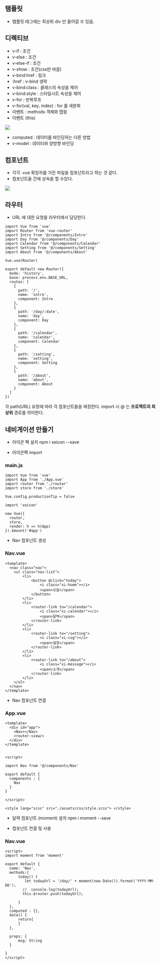 ## 탬플릿 
- 탬플릿 태그에는 최상위 div 만 들어갈 수 있음.

## 디렉티브
- v-if : 조건
- v-else : 조건
- v-else-if : 조건
- v-show : 조건(css만 바꿈)
- v-bind:href : 링크
- :href : v-bind 생략
- v-bind:class : 클래스의 속성을 제어
- v-bind:style : 스타일시트 속성을 제어
- v-for : 반복루프
- v-for(val, key, index) : for 를 세분화
- 이벤트 : methods 객체와 맵핑
- 이벤트 (this)
<img src="../screenShot/vue-method-this.png" />

- computed : 데이터를 바인딩하는 다른 방법
- v-model : 데이터와 양방향 바인딩

## 컴포넌트
- 각각 .vue 확장자를 가진 파일을 컴포넌트라고 하는 것 같다.
- 컴포넌트들 간에 상속을 할 수있다.
<img src="../screenShot/components.png" >

## 라우터
- URL 에 대한 요청을 라우터에서 담당한다.

```
import Vue from 'vue'
import Router from 'vue-router'
import Intro from '@/components/Intro'
import Day from '@/components/Day'
import Calendar from '@/components/Calendar'
import Setting from '@/components/Setting'
import About from '@/components/About'

Vue.use(Router)

export default new Router({
  mode: 'history',
  base: process.env.BASE_URL,
  routes: [
    {
      path: '/',
      name: 'intro',
      component: Intro
    },
    {
      path: '/day/:date',
      name: 'day',
      component: Day
    },
    {
      path: '/calendar',
      name: 'calendar',
      component: Calendar
    },
    {
      path: '/setting',
      name: 'setting',
      component: Setting
    },
    {
      path: '/about',
      name: 'about',
      component: About
    }    
  ]
})
```

각 path(URL) 요청에 따라 각 컴포넌트들을 매칭한다. import 시 @ 는 **프로젝트의 최상위** 경로를 의미한다.


## 네비게이션 만들기
- 아이콘 팩 설치
npm i xeicon --save

- 아이콘팩 import

### main.js
```
import Vue from 'vue'
import App from './App.vue'
import router from './router'
import store from './store'

Vue.config.productionTip = false

import 'xeicon'

new Vue({
  router,
  store,
  render: h => h(App)
}).$mount('#app')
```

- Nav 컴포넌트 생성
### Nav.vue
```
<template>
  <nav class="nav">
    <ul class="nav-list">
        <li>
            <button @click="today">
                <i class="xi-home"></i>
                <span>오늘</span>     
            </button>
        </li>       
        <li>
            <router-link to="/calendar">
                <i class="xi-calendar"></i>
                <span>달력</span>
            </router-link>
        </li>
        <li>
            <router-link to="/setting">
                <i class="xi-cog"></i>
                <span>설정</span>
            </router-link>
        </li>                
        <li>
            <router-link to="/about">
                <i class="xi-message"></i>
                <span>소개</span>
            </router-link>
        </li>
    </ul>
  </nav>
</template>
```

- Nav 컴포넌트 연결
### App.vue
```
<template>
  <div id="app">
    <Nav></Nav>
    <router-view/>
  </div>
</template>


<script>

import Nav from '@/components/Nav'

export default {
  components : {
    Nav
  }
}

</script>

<style lang="scss" src="./assets/css/style.scss"> </style>
```

- 달력 컴포넌트 (moment) 설치
npm i moment --save

- 컴포넌트 연결 및 사용
### Nav.vue
```
<script>
import moment from 'moment'

export default {
  name: 'Nav',
  methods:{
      today() {
         let todayUrl = '/day/' + moment(new Date()).format('YYYY-MM-DD');
        //  console.log(todayUrl);
        this.$router.push(todayUrl);

      }
  },
  computed : {},
  data() {
      return{
      }
  },

  props: {
      msg: String
  }

}
</script>
```
